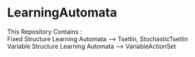 # LearningAutomata
This Repository Contains :\
Fixed Structure Learning Automata --> Tsetlin, StochasticTsetlin\
Variable Structure Learning Automata --> VariableActionSet